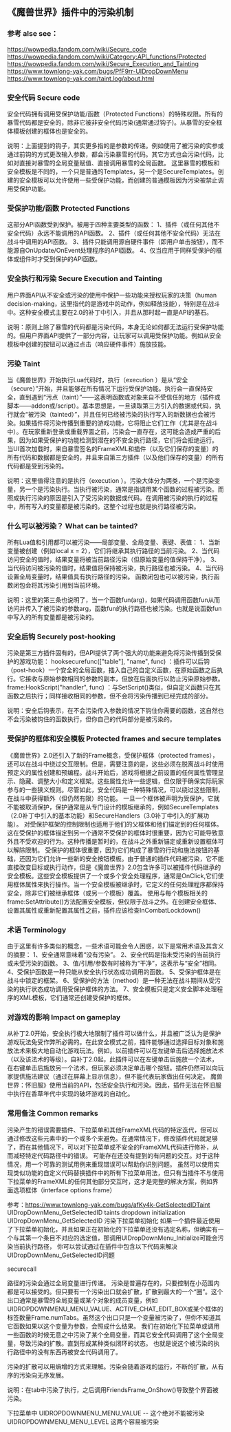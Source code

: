 ## 《魔兽世界》插件中的污染机制

### 参考 alse see：
https://wowpedia.fandom.com/wiki/Secure_code
https://wowpedia.fandom.com/wiki/Category:API_functions/Protected
https://wowpedia.fandom.com/wiki/Secure_Execution_and_Tainting
https://www.townlong-yak.com/bugs/PfF9rr-UIDropDownMenu
https://www.townlong-yak.com/taint.log/about.html


### 安全代码 Secure code
安全代码拥有调用受保护功能/函数（Protected Functions）的特殊权限。所有的暴雪代码都是安全的，除非它被非安全代码污染(通常通过钩子)。从暴雪的安全框体模板创建的框体也是安全的。

说明：上面提到的钩子，其实更多指的是参数的传递。例如使用了被污染的实参或通过前钩的方式更改输入参数，都会污染暴雪的代码。其它方式也会污染代码，比如对直接对暴雪的全局变量赋值、直接调用暴雪的全局函数。
这里暴雪的模板和安全模板是不同的，一个只是普通的Templates，另一个是SecureTemplates。创建的安全模板可以允许使用一些受保护功能，而创建的普通模板因为污染被禁止调用受保护功能。


### 受保护功能/函数 Protected Functions
这部分API函数受到保护。被用于四种主要类型的函数：
1、插件（或任何其他不安全代码）永远不能调用的API函数。
2、插件（或任何其他不安全代码）无法在战斗中调用的API函数。
3、插件只能调用源自硬件事件（即用户单击按钮），而不能源自OnUpdate/OnEvent处理程序的API函数。
4、仅当应用于同样受保护的框体或组件时才受到保护的API函数。


### 安全执行和污染 Secure Execution and Tainting
用户界面API从不安全或污染的使用中保护一些功能来授权玩家的决策（human decision-making，这里指代的是游戏中的动作，例如释放技能），特别是在战斗中。这种安全模式主要在2.0的补丁中引入，并且从那时起一直是API的基石。

说明：原则上除了暴雪的代码都是污染代码，本身无论如何都无法运行受保护功能的。但用户界面API提供了一部分内容，让玩家可以调用受保护功能。例如从安全模板中创建的按钮可以通过点击（响应硬件事件）施放技能。


### 污染 Taint
当《魔兽世界》开始执行Lua代码时，执行（execution ）是从“安全（secure）”开始，并且能够在所有情况下运行受保护功能。执行会一直保持安全，直到遇到“污点（taint）”——这表明函数或对象来自不受信任的地方（插件或脚本——addon或/script）。基本思想是，一旦读取第三方引入的数据或代码，执行就会“被污染（tainted）”，并且任何已经被污染的执行写入的新数据也会被污染。如果插件将污染传播到重要的游戏功能，它将阻止它们工作（尤其是在战斗中）。在玩家重新登录或重载界面之前，污染会一直存在，这可能会造成严重的后果，因为如果受保护的功能检测到潜在的不安全执行路径，它们将会拒绝运行。
当UI首次加载时，来自暴雪签名的FrameXML和插件（以及它们保存的变量）的所有代码和数据都是安全的，并且来自第三方插件（以及他们保存的变量）的所有代码都是受到污染的。

说明：这里值得注意的是执行（execution ）。污染大体分为两类，一个是污染变量，另一个是污染执行。当执行被污染，通常是指调用某个函数的过程被污染。而照成执行污染的原因是引入了受污染的数据或代码。在调用被污染的执行的过程中，所有写入的变量都是被污染的。这整个过程也就是执行路径被污染。


### 什么可以被污染？ What can be tainted?
所有Lua值和引用都可以被污染——局部变量、全局变量、表键、表值：
1、当新变量被创建（例如local x = 2），它们将继承其执行路径的当前污染。
2、当代码访问安全的值时，结果变量将被当前路径污染（但原始变量的值保持干净）。
3、当代码访问被污染的值时，结果值将保持被污染，执行路径也被污染。
4、当代码设置全局变量时，结果值具有执行路径的污染。
函数闭包也可以被污染，执行函数闭包会将其污染引用到当前环境。

说明：这里的第三条也说明了，当一个函数fun(arg)，如果代码调用函数fun从而访问并传入了被污染的参数arg，函数fun的执行路径也被污染。也就是说函数fun中写入的所有变量都是被污染的。


### 安全后钩 Securely post-hooking
污染是第三方插件固有的，但API提供了两个强大的功能来避免将污染传播到受保护的游戏功能：
hooksecurefunc(["table"], "name", func) ：插件可以后钩（post-hook）一个安全的全局函数，插入自己的自定义函数，在原始函数之后执行。它接收与原始参数相同的参数的副本，但放在后面执行以防止污染原始参数。
frame:HookScript("handler", func) ：与SetScript()类似，但自定义函数只在其函数之后执行；同样接收相同的参数，但不会将污染传播到已经完成的部分。

说明：安全后钩表示，在不会污染传入参数的情况下钩住你需要的函数，这自然也不会污染被钩住的函数执行，但你自己的代码部分是被污染的。


### 受保护的框体和安全模板 Protected frames and secure templates
《魔兽世界》2.0还引入了新的Frame概念，受保护框体（protected frames），还可以在战斗中绕过交互限制。但是，需要注意的是，这些必须在脱离战斗时使用预定义的属性创建和预编程。战斗开始后，游戏将根据之前设置的任何属性管理显示、隐藏、调整大小和定义框架。这些属性允许一些逻辑，但仅限于确保实际玩家参与的一些狭义规则。尽管如此，安全代码是一种特殊情况，可以绕过这些限制，在战斗中获得额外（但仍然有限）的功能。
一旦一个框体被声明为受保护，它就不能被取消保护，保护通常是从专门设计的模板继承的，例如SecureTemplates（2.0补丁中引入的基本功能）和SecureHandlers（3.0补丁中引入的扩展功能）。
对受保护框架的控制限制也适用于他们的父框体和他们锚定到的任何框体。这在受保护的框体锚定到另一个通常不受保护的框体时很重要，因为它可能导致意外且不受欢迎的行为。这种传播是暂时的，在战斗之外重新锚定或重新设置框体可以解除限制。
受保护的框体很重要，因为它们构成了暴雪的行动和施法按钮的基础，还因为它们允许一些新的安全按钮模板。由于普通的插件代码被污染，它不能直接改变目标或执行动作，但是《魔兽世界》2.0包含许多可以被插件代码继承的安全模板。这些安全模板提供了一个或多个安全处理程序，通常是OnClick,它们使用框体属性来执行操作。当一个安全模板被继承时，它定义的任何处理程序都保持安全，除非它们被继承框体（或另一个模板）覆盖。
使用与每个模板相关的frame:SetAttribute()方法配置安全模板，但仅限于战斗之外。在创建安全框体、设置其属性或重新配置其属性之前，插件应该检查InCombatLockdown()


### 术语 Terminology
由于这里有许多类似的概念，一些术语可能会令人困惑，以下是常用术语及其含义的摘要：
1、安全通常意味着“没有污染”。
2、安全代码是指未受污染的当前执行或未受污染的函数。
3、值/引用/参数有时被称为“干净”，这表示与“安全”相同。
4、受保护函数是一种只能从安全执行状态成功调用的函数。
5、受保护框体是在战斗中锁定的框架。
6、受保护的方法（method）是一种无法在战斗期间从受污染的执行状态成功调用受保护框体的方法。
7、安全模板只是定义安全脚本处理程序的XML模板，它们通常还创建受保护的框体。


### 对游戏的影响 Impact on gameplay
从补丁2.0开始，安全执行极大地限制了插件可以做什么，并且被广泛认为是保护游戏玩法免受作弊所必需的。在此安全模式之前，插件能够通过选择目标对象和施放法术来极大地自动化游戏玩法。例如，以前插件可以在左键单击后选择施放法术（以及该法术的等级）。自补丁2.0起，此插件可以在左键单击后施放一个法术，在右键单击后施放另一个法术，但玩家必须决定单击哪个按钮。插件仍然可以向玩家提供施法建议（通过在屏幕上显示信息），但不能代表玩家做出任何决定。
魔兽世界：怀旧服》使用当前的API，包括安全执行和污染。因此，插件无法在怀旧服中执行在香草年代中实现的破坏游戏的自动化。


### 常用备注 Common remarks
污染产生的错误需要插件、下拉菜单和其他FrameXML代码的特定迭代，但可以通过修改这些元素中的一个或多个来避免。在通常情况下，修改插件代码就足够了，而在其他情况下，可以对下拉菜单或不安全的FrameXML代码进行修补，从而减轻特定代码路径中的错误。
可能存在还没有提到的有问题的交互。对于这种情况，用一个可靠的测试用例来重现错误可以帮助你识别问题。
虽然可以使用实现类似功能的自定义代码替换插件中的所有下拉菜单用法，但只有当插件不与使用下拉菜单的FrameXML的任何其他部分交互时，这才是完整的解决方案，例如界面选项框体（interface options frame）



参考：https://www.townlong-yak.com/bugs/afKy4k-GetSelectedIDTaint
UIDropDownMenu_GetSelectedID taints dropdown initialization
UIDropDownMenu_GetSelectedID 污染下拉菜单初始化
如果一个插件最近使用了下拉菜单初始化，并且如果正在初始化的下拉菜单还没有选定名称，但确实有一个与其第一个条目不对应的选定值，那调用UIDropDownMenu_Initialize可能会污染当前执行路径，
你可以尝试通过在插件中包含以下代码来解决UIDropDownMenu_GetSelectedID问题


securecall

路径的污染会通过全局变量进行传递。
污染是普遍存在的，只要控制在小范围内都是可以接受的。但只要有一个污染出口就会扩散，扩散到最大的一个“圈”。这个出口通常是暴雪的全局变量或某个对象的成员变量，例如UIDROPDOWNMENU_MENU_VALUE、ACTIVE_CHAT_EDIT_BOX或某个框体的标签数量Frame.numTabs。虽然这个出口只是一个变量被污染了，但你不知道其它函数如果以这个变量为参数，会照成什么结果。
我们在初始化下拉菜单或调用一些函数的时候无意之中污染了某个全局变量，而其它安全代码调用了这个全局变量，导致污染的扩散。直到形成某种类似闭环的状态。
也就是说这个被污染的执行路径中的没有东西再被安全代码调用了。

污染的扩散可以用熵增的方式来理解。污染会随着游戏的运行，不断的扩散，从有序的污染向无序发展。

说明：在tab中污染了执行，之后调用FriendsFrame_OnShow()导致整个界面被污染。

下拉菜单中 
UIDROPDOWNMENU_MENU_VALUE -- 这个绝对不能被污染
UIDROPDOWNMENU_MENU_LEVEL 这两个容易被污染